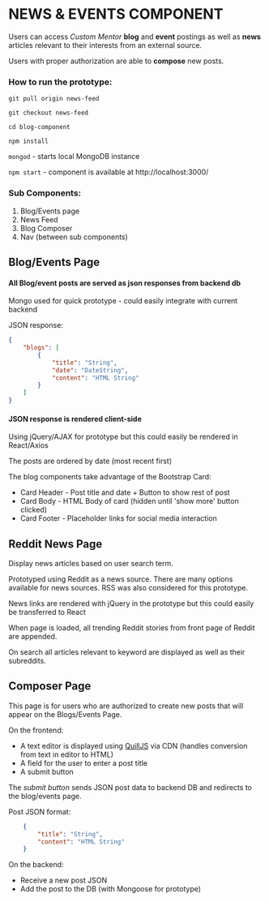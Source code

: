 # NEWS & EVENTS COMPONENT
Users can access *Custom Mentor* **blog** and **event** postings as well as **news** articles relevant to their interests from an external source.

Users with proper authorization are able to **compose** new posts.

### How to run the prototype:
`git pull origin news-feed`

`git checkout news-feed`

`cd blog-component`

`npm install`

`mongod` - starts local MongoDB instance

`npm start` - component is available at http://localhost:3000/

### Sub Components:
1. Blog/Events page
2. News Feed
3. Blog Composer
4. Nav (between sub components)

## Blog/Events Page
#### All Blog/event posts are served as json responses from backend db
Mongo used for quick prototype - could easily integrate with current backend

JSON response:
```json
{
	"blogs": [
    	{
        	"title": "String",
            "date": "DateString",
            "content": "HTML String"
        }
    ]
}
```

#### JSON response is rendered client-side
Using jQuery/AJAX for prototype but this could easily be rendered in React/Axios

The posts are ordered by date (most recent first)

The blog components take advantage of the Bootstrap Card:
* Card Header - Post title and date + Button to show rest of post
* Card Body - HTML Body of card (hidden until 'show more' button clicked)
* Card Footer - Placeholder links for social media interaction

## Reddit News Page
Display news articles based on user search term.

Prototyped using Reddit as a news source. There are many options available for news sources. RSS was also considered for this prototype.

News links are rendered with jQuery in the prototype but this could easily be transferred to React

When page is loaded, all trending Reddit stories from front page of Reddit are appended.

On search all articles relevant to keyword are displayed as well as their subreddits.

## Composer Page
This page is for users who are authorized to create new posts that will appear on the Blogs/Events Page.

On the frontend: 
* A text editor is displayed using [QuillJS](https://quilljs.com/) via CDN (handles conversion from text in editor to HTML)
* A field for the user to enter a post title
* A submit button

The *submit button* sends JSON post data to backend DB and redirects to the blog/events page.

Post JSON format:
```json
	{
    	"title": "String",
        "content": "HTML String"
    }
```

On the backend:
* Receive a new post JSON
* Add the post to the DB (with Mongoose for prototype)
